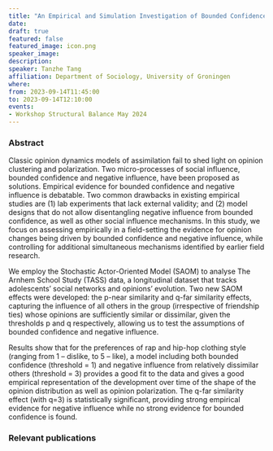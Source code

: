 ```yaml
---
title: "An Empirical and Simulation Investigation of Bounded Confidence and Negative Influence in Opinion Dynamics using Stochastic Actor-Oriented Model"
date:
draft: true
featured: false
featured_image: icon.png
speaker_image:
description:
speaker: Tanzhe Tang
affiliation: Department of Sociology, University of Groningen
where:
from: 2023-09-14T11:45:00
to: 2023-09-14T12:10:00
events:
- Workshop Structural Balance May 2024 
---
```


### Abstract

Classic opinion dynamics models of assimilation fail to shed light on opinion clustering and polarization. Two micro-processes of social influence, bounded confidence and negative influence, have been proposed as solutions. Empirical evidence for bounded confidence and negative influence is debatable. Two common drawbacks in existing empirical studies are (1) lab experiments that lack external validity; and (2) model designs that do not allow disentangling negative influence from bounded confidence, as well as other social influence mechanisms. In this study, we focus on assessing empirically in a field-setting the evidence for opinion changes being driven by bounded confidence and negative influence, while controlling for additional simultaneous mechanisms identified by earlier field research. 

We employ the Stochastic Actor-Oriented Model (SAOM) to analyse The Arnhem School Study (TASS) data, a longitudinal dataset that tracks adolescents’ social networks and opinions’ evolution. Two new SAOM effects were developed: the p-near similarity and q-far similarity effects, capturing the influence of all others in the group (irrespective of friendship ties) whose opinions are sufficiently similar or dissimilar, given the thresholds p and q respectively, allowing us to test the assumptions of bounded confidence and negative influence. 

Results show that for the preferences of rap and hip-hop clothing style (ranging from 1 – dislike, to 5 – like), a model including both bounded confidence (threshold = 1) and negative influence from relatively dissimilar others (threshold = 3) provides a good fit to the data and gives a good empirical representation of the development over time of the shape of the opinion distribution as well as opinion polarization. The q-far similarity effect (with q=3) is statistically significant, providing strong empirical evidence for negative influence while no strong evidence for bounded confidence is found.


### Relevant publications 


